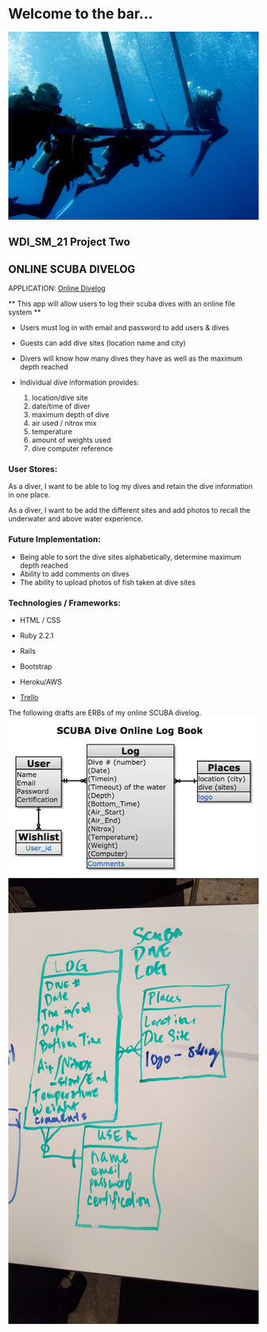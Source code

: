 # Welcome to the bar...

![](/app/assets/images/divebar.jpg)

## WDI_SM_21 Project Two
## ONLINE SCUBA DIVELOG
APPLICATION: [Online Divelog](https://guarded-temple-31706.herokuapp.com/sessions/new)

** This app will allow users to log their scuba dives with an online file system **

* Users must log in with email and password to add users & dives

* Guests can add dive sites (location name and city)

* Divers will know how many dives they have as well as the maximum depth reached

* Individual dive information provides:
  1. location/dive site
  2. date/time of diver
  3. maximum depth of dive
  4. air used / nitrox mix
  5. temperature
  6. amount of weights used
  7. dive computer reference


### User Stores:

As a diver, I want to be able to log my dives and retain the dive information in one place.

As a diver, I want to be add the different sites and add photos to recall the underwater and above water experience.

### Future Implementation:

* Being able to sort the dive sites alphabetically, determine maximum depth reached
* Ability to add comments on dives
* The ability to upload photos of fish taken at dive sites

### Technologies / Frameworks:

* HTML / CSS
* Ruby 2.2.1
* Rails
* Bootstrap
* Heroku/AWS

* [Trello](https://trello.com/b/swhcynVc/wdi-p2-scuba-log-book)

The following drafts are ERBs of my online SCUBA divelog.
![](/app/assets/images/logbook.png)![](/app/assets/images/wireframe.jpg)

